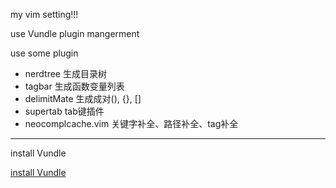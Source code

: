 my vim setting!!!

use Vundle plugin mangerment

use some plugin

* nerdtree 生成目录树
* tagbar   生成函数变量列表
* delimitMate 生成成对(), {}, []
* supertab tab键插件
* neocomplcache.vim 关键字补全、路径补全、tag补全


-------


install Vundle 

[install Vundle](http://tianer1123.github.io/2014/12/04/Vundle.html)


